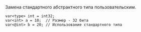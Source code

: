 Замена стандартного абстрактного типа пользовательским. 
```
var<type> int = int32;
var<int> a = 10;  // Размер - 32 бита
var<@int> b = 20; // Использование стандартного типа
```